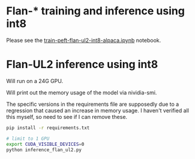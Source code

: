 # Flan-* training and inference using int8

Please see the [train-peft-flan-ul2-int8-alpaca.ipynb](./train-peft-flan-ul2-int8-alpaca.ipynb) notebook.


# Flan-UL2 inference using int8

Will run on a 24G GPU.

Will print out the memory usage of the model via nividia-smi.

The specific versions in the requirements file are supposedly due to a regression that caused an increase in memory usage.  I haven't verified all this myself, so need to see if I can remove these.

```bash
pip install -r requirements.txt

# limit to 1 GPU
export CUDA_VISIBLE_DEVICES=0
python inference_flan_ul2.py
```

